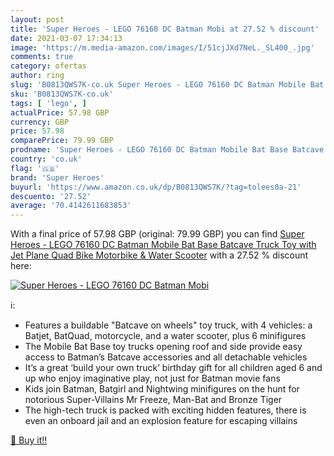 ```yaml
---
layout: post
title: 'Super Heroes - LEGO 76160 DC Batman Mobi at 27.52 % discount'
date: 2021-03-07 17:34:13
image: 'https://m.media-amazon.com/images/I/51cjJXd7NeL._SL400_.jpg'
comments: true
category: ofertas
author: ring
slug: 'B0813QWS7K-co.uk Super Heroes - LEGO 76160 DC Batman Mobile Bat Base...'
sku: 'B0813QWS7K-co.uk'
tags: [ 'lego', ]
actualPrice: 57.98 GBP
currency: GBP
price: 57.98
comparePrice: 79.99 GBP
prodname: 'Super Heroes - LEGO 76160 DC Batman Mobile Bat Base Batcave Truck Toy with Jet Plane  Quad Bike  Motorbike & Water Scooter'
country: 'co.uk'
flag: '🇬🇧'
brand: 'Super Heroes'
buyurl: 'https://www.amazon.co.uk/dp/B0813QWS7K/?tag=tolees0a-21'
descuento: '27.52'
average: '70.4142611683853'
---
```


With a final price of 57.98 GBP (original: 79.99 GBP) you can find [Super Heroes - LEGO 76160 DC Batman Mobile Bat Base Batcave Truck Toy with Jet Plane  Quad Bike  Motorbike & Water Scooter](https://www.amazon.co.uk/dp/B0813QWS7K/?tag=tolees0a-21) with a  27.52 % discount here:

[![Super Heroes - LEGO 76160 DC Batman Mobi](https://m.media-amazon.com/images/I/51cjJXd7NeL._SL400_.jpg)](https://www.amazon.co.uk/dp/B0813QWS7K/?tag=tolees0a-21)

ℹ️:

- Features a buildable "Batcave on wheels" toy truck, with 4 vehicles: a Batjet, BatQuad, motorcycle, and a water scooter, plus 6 minifigures
- The Mobile Bat Base toy trucks opening roof and side provide easy access to Batman’s Batcave accessories and all detachable vehicles
- It’s a great ‘build your own truck’ birthday gift for all children aged 6 and up who enjoy imaginative play, not just for Batman movie fans
- Kids join Batman, Batgirl and Nightwing minifigures on the hunt for notorious Super-Villains Mr Freeze, Man-Bat and Bronze Tiger
- The high-tech truck is packed with exciting hidden features, there is even an onboard jail and an explosion feature for escaping villains

[🛒 Buy it!!](https://www.amazon.co.uk/dp/B0813QWS7K/?tag=tolees0a-21)
